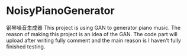 # NoisyPianoGenerator
钢琴噪音生成器
This project is using GAN to generator piano music. The reason of making this project is an idea of the GAN. The code part will upload after writing fully comment and the main reason is I haven't fully finished testing.
